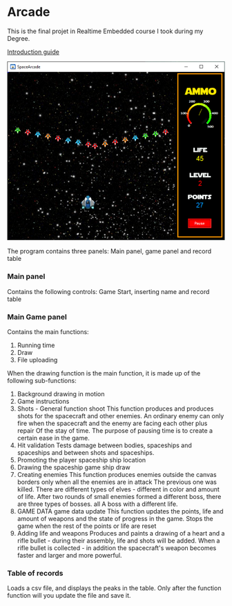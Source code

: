 # Arcade
This is the final projet in Realtime Embedded course I took during my Degree.

[Introduction guide](https://youtu.be/KNqgvRG7JUo)

![Screenshot](Capture.PNG)

The program contains three panels:
Main panel, game panel and record table
### Main panel
Contains the following controls:
Game Start, inserting name and record table
### Main Game panel
Contains the main functions:
1. Running time
2. Draw 
3. File uploading

When the drawing function is the main function, it is made up of the following sub-functions:
  1. Background drawing in motion
  2. Game instructions
  3. Shots - General function shoot
        This function produces and produces shots for the spacecraft and other enemies.
        An ordinary enemy can only fire when the spacecraft and the enemy are facing each other plus repair
        Of the stay of time.
        The purpose of pausing time is to create a certain ease in the game.
  4. Hit validation
        Tests damage between bodies, spaceships and spaceships and between shots and spaceships.
  5. Promoting the player spaceship ship location
  6. Drawing the spaceship game ship draw
  7. Creating enemies
        This function produces enemies outside the canvas borders only when all the enemies are in attack
        The previous one was killed. There are different types of elves - different in color and amount of life.
        After two rounds of small enemies formed a different boss, there are three types of bosses. all
        A boss with a different life.
  8. GAME DATA game data update
        This function updates the points, life and amount of weapons and the state of progress in the game.
        Stops the game when the rest of the points or life are reset
  9. Adding life and weapons
        Produces and paints a drawing of a heart and a rifle bullet - during their assembly, life and shots will be added.
        When a rifle bullet is collected - in addition the spacecraft's weapon becomes faster and larger and more powerful.

### Table of records
Loads a csv file, and displays the peaks in the table.
Only after the function function will you update the file and save it.
